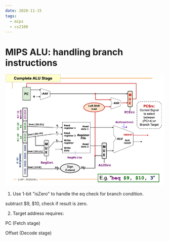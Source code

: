 ```yaml
---
date: 2020-11-15
tags: 
  - mips
  - cs2100
---
```


# MIPS ALU: handling branch instructions

![](./static/mips-branch-type-complete-alu-stage.png)

1. Use 1-bit "isZero" to handle the eq check for branch condition.

  subtract $9, $10, check if result is zero.

2. Target address requires:
 
  PC     (Fetch stage)

  Offset (Decode stage)

